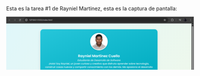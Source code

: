 Esta es la tarea #1 de Rayniel Martinez, esta es la captura de pantalla:

![Mi captura de pantalla](mitarea.png)